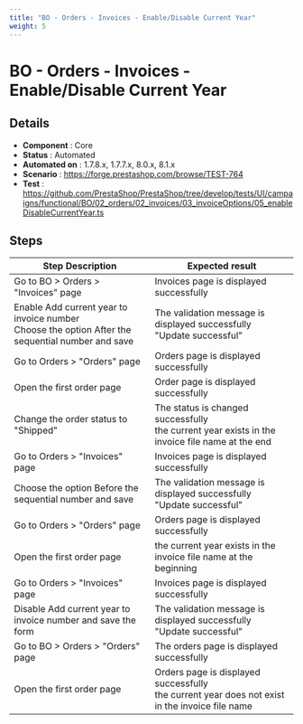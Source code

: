 ```yaml
---
title: "BO - Orders - Invoices - Enable/Disable Current Year"
weight: 5
---
```


# BO - Orders - Invoices - Enable/Disable Current Year
## Details
* **Component** : Core
* **Status** : Automated
* **Automated on** : 1.7.8.x, 1.7.7.x, 8.0.x, 8.1.x
* **Scenario** : https://forge.prestashop.com/browse/TEST-764
* **Test** : https://github.com/PrestaShop/PrestaShop/tree/develop/tests/UI/campaigns/functional/BO/02_orders/02_invoices/03_invoiceOptions/05_enableDisableCurrentYear.ts

## Steps
| Step Description | Expected result |
| ----- | ----- |
| Go to BO > Orders > "Invoices" page | Invoices page is displayed successfully |
| Enable Add current year to invoice number<br>Choose the option After the sequential number and save | The validation message is displayed successfully<br>"Update successful" |
| Go to Orders > "Orders" page | Orders page is displayed successfully |
| Open the first order page | Order page is displayed successfully |
| Change the order status to "Shipped" | The status is changed successfully<br>the current year exists in the invoice file name at the end |
| Go to Orders > "Invoices" page | Invoices page is displayed successfully |
| Choose the option Before the sequential number and save | The validation message is displayed successfully<br>"Update successful" |
| Go to Orders > "Orders" page | Orders page is displayed successfully |
| Open the first order page | the current year exists in the invoice file name at the beginning |
| Go to Orders > "Invoices" page | Invoices page is displayed successfully |
| Disable Add current year to invoice number and save the form | The validation message is displayed successfully<br>"Update successful" |
| Go to BO > Orders > "Orders" page | The orders page is displayed successfully |
| Open the first order page | Orders page is displayed successfully<br>the current year does not exist in the invoice file name |
